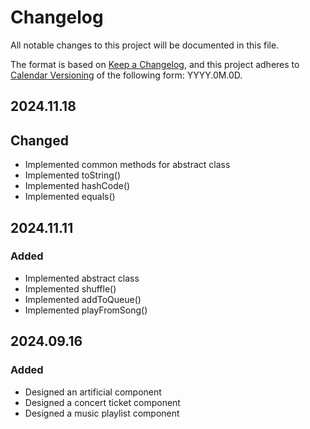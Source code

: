 # Changelog

All notable changes to this project will be documented in this file.

The format is based on [Keep a Changelog](https://keepachangelog.com/en/1.1.0/),
and this project adheres to [Calendar Versioning](https://calver.org/) of
the following form: YYYY.0M.0D.

## 2024.11.18

## Changed

- Implemented common methods for abstract class
- Implemented toString()
- Implemented hashCode()
- Implemented equals()

## 2024.11.11

### Added

- Implemented abstract class
- Implemented shuffle()
- Implemented addToQueue()
- Implemented playFromSong()

## 2024.09.16

### Added

- Designed an artificial component
- Designed a concert ticket component
- Designed a music playlist component
